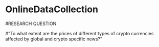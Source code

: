 # OnlineDataCollection

#RESEARCH QUESTION

#"To what extent are the prices of different types of crypto currencies affected by global and crypto specific news?"
